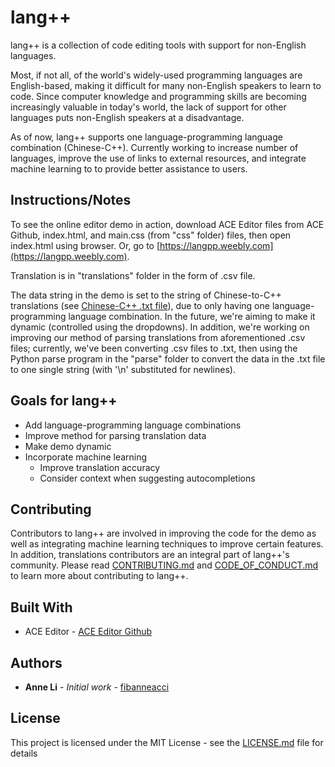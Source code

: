 # lang++
lang++ is a collection of code editing tools with support for non-English languages.

Most, if not all, of the world's widely-used programming languages are English-based, making it difficult for many non-English speakers to learn to code. Since computer knowledge and programming skills are becoming increasingly valuable in today's world, the lack of support for other languages puts non-English speakers at a disadvantage.

As of now, lang++ supports one language-programming language combination (Chinese-C++). Currently working to increase number of languages, improve the use of links to external resources, and integrate machine learning to to provide better assistance to users.

## Instructions/Notes
To see the online editor demo in action, download ACE Editor files from ACE Github, index.html, and main.css (from "css" folder) files, then open index.html using browser. Or, go to [https://langpp.weebly.com](https://langpp.weebly.com).

Translation is in "translations" folder in the form of .csv file.

The data string in the demo is set to the string of Chinese-to-C++ translations (see [Chinese-C++ .txt file](https://github.com/fibanneacci/langplusplus/blob/master/translations/chinese_c_cpp.txt)), due to only having one language-programming language combination. In the future, we're aiming to make it dynamic (controlled using the dropdowns). In addition, we're working on improving our method of parsing translations from aforementioned .csv files; currently, we've been converting .csv files to .txt, then using the Python parse program in the "parse" folder to convert the data in the .txt file to one single string (with '\n' substituted for newlines).

## Goals for lang++

 * Add language-programming language combinations
 * Improve method for parsing translation data
 * Make demo dynamic
 * Incorporate machine learning
    * Improve translation accuracy
    * Consider context when suggesting autocompletions
    
## Contributing

Contributors to lang++ are involved in improving the code for the demo as well as integrating machine learning techniques to improve certain features. In addition, translations contributors are an integral part of lang++'s community. Please read [CONTRIBUTING.md](https://github.com/fibanneacci/langplusplus/blob/master/CONTRIBUTING.md) and [CODE_OF_CONDUCT.md](https://github.com/fibanneacci/langplusplus/blob/master/CODE_OF_CONDUCT.md) to learn more about contributing to lang++.

## Built With
* ACE Editor - [ACE Editor Github](https://github.com/ajaxorg/ace)

## Authors
* **Anne Li** - *Initial work* - [fibanneacci](https://github.com/fibanneacci)

## License
This project is licensed under the MIT License - see the [LICENSE.md](LICENSE.md) file for details
